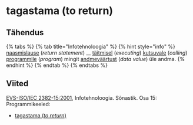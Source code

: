 # tagastama (to return)

## Tähendus

{% tabs %}
{% tab title="Infotehnoloogia" %}
{% hint style="info" %}
[naasmislause](naasmislause-return-statement.md) (_return statement_) __ [täitmisel](taeitmine-execution.md) (_executing_)  [kutsuvale](kutse-call.md) (_calling_) [programmile](programm-program.md) (_program_) mingit [andmeväärtust](andmevaeaertus-data-value.md) (_data value_) üle andma.
{% endhint %}
{% endtab %}
{% endtabs %}

## Viited

[EVS-ISO/IEC 2382-15:2001](https://www.evs.ee/et/evs-iso-iec-2382-15-2001), Infotehnoloogia. Sõnastik. Osa 15: Programmikeeled:

* [tagastama (_to return_)](https://www.eki.ee/dict/its/index.cgi?Q=D346AA12-6C03-1014-88DC-FC5F0DBED45A\&F=GUID\&C01=1\&C02=0\&C10=1)
